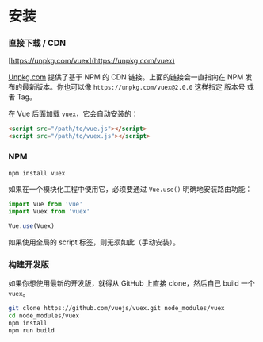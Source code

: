 # 安装

### 直接下载 / CDN

[https://unpkg.com/vuex](https://unpkg.com/vuex)

[Unpkg.com](https://unpkg.com) 提供了基于 NPM 的 CDN 链接。上面的链接会一直指向在 NPM 发布的最新版本。你也可以像  `https://unpkg.com/vuex@2.0.0` 这样指定 版本号 或者 Tag。

在 Vue 后面加载 `vuex`，它会自动安装的：


``` html
<script src="/path/to/vue.js"></script>
<script src="/path/to/vuex.js"></script>
```

### NPM

``` bash
npm install vuex
```

如果在一个模块化工程中使用它，必须要通过 `Vue.use()` 明确地安装路由功能：

``` js
import Vue from 'vue'
import Vuex from 'vuex'

Vue.use(Vuex)
```

如果使用全局的 script 标签，则无须如此（手动安装）。

### 构建开发版


如果你想使用最新的开发版，就得从 GitHub 上直接 clone，然后自己 build 一个 `vuex`。

``` bash
git clone https://github.com/vuejs/vuex.git node_modules/vuex
cd node_modules/vuex
npm install
npm run build
```
